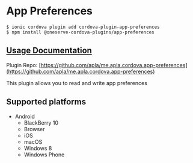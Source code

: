 # App Preferences

```text
$ ionic cordova plugin add cordova-plugin-app-preferences
$ npm install @oneserve-cordova-plugins/app-preferences
```

## [Usage Documentation](https://oneserve.gitbook.io/oneserve-cordova-plugins/plugins/app-preferences/)

Plugin Repo: [https://github.com/apla/me.apla.cordova.app-preferences](https://github.com/apla/me.apla.cordova.app-preferences)

This plugin allows you to read and write app preferences

## Supported platforms

* Android
  * BlackBerry 10
  * Browser
  * iOS
  * macOS
  * Windows 8
  * Windows Phone

